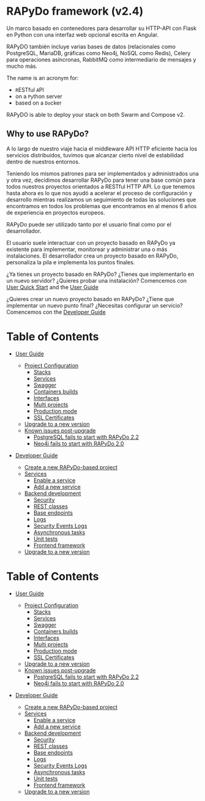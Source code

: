 # RAPyDo framework (v2.4)

Un marco basado en contenedores para desarrollar su HTTP-API con Flask en Python con una interfaz web opcional escrita en Angular.

RAPyDO también incluye varias bases de datos (relacionales como PostgreSQL, MariaDB, gráficas como Neo4j, NoSQL como Redis), Celery para operaciones asíncronas, RabbitMQ como intermediario de mensajes y mucho más.

The name is an acronym for:

- `R`ESTful `A`PI
- on a `Py`thon server
- based on a `Do`cker

RAPyDO is able to deploy your stack on both Swarm and Compose v2.

## Why to use RAPyDo?

A lo largo de nuestro viaje hacia el middleware API HTTP eficiente hacia los servicios distribuidos, tuvimos que alcanzar cierto nivel de estabilidad dentro de nuestros entornos.

Teniendo los mismos patrones para ser implementados y administrados una y otra vez, decidimos desarrollar RAPyDo para tener una base común para todos nuestros proyectos orientados a RESTful HTTP API. Lo que tenemos hasta ahora es lo que nos ayudó a acelerar el proceso de configuración y desarrollo mientras realizamos un seguimiento de todas las soluciones que encontramos en todos los problemas que encontramos en al menos 6 años de experiencia en proyectos europeos.

RAPyDo puede ser utilizado tanto por el usuario final como por el desarrollador.

El usuario suele interactuar con un proyecto basado en RAPyDo ya existente para implementar, monitorear y administrar una o más instalaciones. El desarrollador crea un proyecto basado en RAPyDo, personaliza la pila e implementa los puntos finales.

¿Ya tienes un proyecto basado en RAPyDo? ¿Tienes que implementarlo en un nuevo servidor? ¿Quieres probar una instalación? Comencemos con [User Quick Start](docs/users/quick_start_users.md) and the [User Guide](docs/users/user_guide.md)


¿Quieres crear un nuevo proyecto basado en RAPyDo? ¿Tiene que implementar un nuevo punto final? ¿Necesitas configurar un servicio? Comencemos con the [Developer Guide](docs/developers/developer_guide.md)



# Table of Contents

   * [User Guide](docs/users/user_guide.md#user-guide)
      * [Project Configuration](docs/users/user_guide.md#project-configuration)
         * [Stacks](docs/users/user_guide.md#stacks)
         * [Services](docs/users/user_guide.md#services)
         * [Swagger](docs/users/user_guide.md#swagger)
         * [Containers builds](docs/users/user_guide.md#containers-builds)
         * [Interfaces](docs/users/user_guide.md#interfaces)
         * [Multi projects](docs/users/user_guide.md#multi-projects)
         * [Production mode](docs/users/user_guide.md#production-mode)
         * [SSL Certificates](docs/users/user_guide.md#ssl-certificates)
      * [Upgrade to a new version](docs/users/user_guide.md#upgrade-to-a-new-version)
      * [Known issues post-upgrade](docs/users/user_guide.md#known-issues-post-upgrade)
         * [PostgreSQL fails to start with RAPyDo 2.2](docs/users/user_guide.md#postgresql-fails-to-start-with-rapydo-22)
         * [Neo4j fails to start with RAPyDo 2.0](docs/users/user_guide.md#neo4j-fails-to-start-with-rapydo-20)

   * [Developer Guide](docs/developers/developer_guide.md#developer-guide)
      * [Create a new RAPyDo-based project](docs/developers/developer_guide.md#create-a-new-rapydo-based-project)
      * [Services](docs/developers/developer_guide.md#services)
         * [Enable a service](docs/developers/developer_guide.md#enable-a-service)
         * [Add a new service](docs/developers/developer_guide.md#add-a-new-service)
      * [Backend development](docs/developers/developer_guide.md#backend-development)
         * [Security](docs/developers/developer_guide.md#security)
         * [REST classes](docs/developers/developer_guide.md#rest-classes)
         * [Base endpoints](docs/developers/developer_guide.md#base-endpoints)
         * [Logs](docs/developers/developer_guide.md#logs)
         * [Security Events Logs](docs/developers/developer_guide.md#security-events-logs)
         * [Asynchronous tasks](docs/developers/developer_guide.md#asynchronous-tasks)
         * [Unit tests](docs/developers/developer_guide.md#unit-tests)
         * [Frontend framework](docs/developers/developer_guide.md#frontend-framework)
      * [Upgrade to a new version](docs/developers/developer_guide.md#upgrade-to-a-new-version)

# Table of Contents

   * [User Guide](docs/users/user_guide.md#user-guide)
      * [Project Configuration](docs/users/user_guide.md#project-configuration)
         * [Stacks](docs/users/user_guide.md#stacks)
         * [Services](docs/users/user_guide.md#services)
         * [Swagger](docs/users/user_guide.md#swagger)
         * [Containers builds](docs/users/user_guide.md#containers-builds)
         * [Interfaces](docs/users/user_guide.md#interfaces)
         * [Multi projects](docs/users/user_guide.md#multi-projects)
         * [Production mode](docs/users/user_guide.md#production-mode)
         * [SSL Certificates](docs/users/user_guide.md#ssl-certificates)
      * [Upgrade to a new version](docs/users/user_guide.md#upgrade-to-a-new-version)
      * [Known issues post-upgrade](docs/users/user_guide.md#known-issues-post-upgrade)
         * [PostgreSQL fails to start with RAPyDo 2.2](docs/users/user_guide.md#postgresql-fails-to-start-with-rapydo-22)
         * [Neo4j fails to start with RAPyDo 2.0](docs/users/user_guide.md#neo4j-fails-to-start-with-rapydo-20)

   * [Developer Guide](docs/developers/developer_guide.md#developer-guide)
      * [Create a new RAPyDo-based project](docs/developers/developer_guide.md#create-a-new-rapydo-based-project)
      * [Services](docs/developers/developer_guide.md#services)
         * [Enable a service](docs/developers/developer_guide.md#enable-a-service)
         * [Add a new service](docs/developers/developer_guide.md#add-a-new-service)
      * [Backend development](docs/developers/developer_guide.md#backend-development)
         * [Security](docs/developers/developer_guide.md#security)
         * [REST classes](docs/developers/developer_guide.md#rest-classes)
         * [Base endpoints](docs/developers/developer_guide.md#base-endpoints)
         * [Logs](docs/developers/developer_guide.md#logs)
         * [Security Events Logs](docs/developers/developer_guide.md#security-events-logs)
         * [Asynchronous tasks](docs/developers/developer_guide.md#asynchronous-tasks)
         * [Unit tests](docs/developers/developer_guide.md#unit-tests)
         * [Frontend framework](docs/developers/developer_guide.md#frontend-framework)
      * [Upgrade to a new version](docs/developers/developer_guide.md#upgrade-to-a-new-version)

